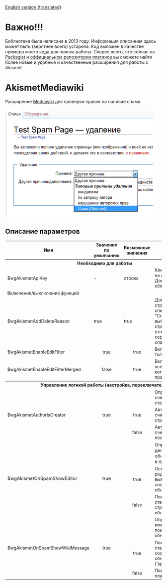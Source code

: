 [English version (translated)](README.en.md)

# Важно!!!

Библиотека была написана в 2013 году. Информация описанная здесь может быть (верятнее всего) устарела. Код выложен в качестве примера моего кода для поиска работы. Скорее всего, что сейчас на [Packagist](https://packagist.org/search/?q=akismet) и [оффициальном репозитории плагинов](https://www.mediawiki.org/wiki/Category:Extensions_by_category) вы сможете найти более новые и удобные и качественные расширения для работы с Akismet.

# AkismetMediawiki
Расширение [Mediawiki](https://ru.wikipedia.org/wiki/MediaWiki) для проверки правок на наличие спама.

![AkismetMediawiki](screenshots/Delete.ru.png)

## Описание параметров

<table>
    <tbody>
        <tr style="text-align: center;">
            <th>Имя</th>
            <th>Значение по умолчанию</th>
            <th>Возможные значения</th>
            <th>Описание</th>
        </tr>
        <tr>
            <th colspan="4">Необходимо для работы</th>
        </tr>
        <tr>
            <td>$wgAkismetApiKey</td>
            <td>-</td>
            <td>строка</td>
            <td>Ключ Api полученный на akismet.com. Должен быть обязательно задан.</td>
        </tr>
        <tr>
            <td colspan="4">Включение/выключение функций</td>
        </tr>
        <tr>
            <td>$wgAkismetAddDeleteReason</td>
            <td>true</td>
            <td>true</td>
            <td style="vertical-align: bottom;">Добавляет на странице удаления к списку причин пунтк "Спам (Akismet), при выборе которого страница будет отправлена на сервер Akismet как спам.</td>
        </tr>
        <tr>
            <td>$wgAkismetEnableEditFilter</td>
            <td style="text-align: center;">true</td>
            <td style="text-align: center;">true</td>
            <td style="vertical-align: bottom;">Включет проверку только текста правки.</td>
        </tr>
        <tr>
            <td>$wgAkismetEnableEditFilterMerged</td>
            <td style="text-align: center;">false</td>
            <td style="text-align: center;">true</td>
            <td style="vertical-align: bottom;">Включет проверку всей
            статьи в которой произошла правка.</td>
        </tr>
        <tr>
            <th colspan="4">Управление логикой работы (настройка, переключатели)</th>
        </tr>
        <tr>
            <td rowspan="3">$wgAkismetAuthorIsCreator</td>
            <td rowspan="3" style="text-align: center;">true</td>
            <td style="text-align: center;">&nbsp;</td>
            <td style="vertical-align: bottom;">Определяет кого считать
            автором статьи.</td>
        </tr>
        <tr>
            <td style="text-align: center;">true</td>
            <td style="vertical-align: bottom;">Автором статьи считается создатель страницы.</td>
        </tr>
        <tr>
            <td style="text-align: center;">false</td>
            <td style="vertical-align: bottom;">Автором статьи считается автор последней правки.</td>
        </tr>
        <tr style="font-size:11pt">
            <td rowspan="3" style="height: 15px;">
            $wgAkismetOnSpamShowEditor</td>
            <td rowspan="3" style="text-align: center;">true</td>
            <td style="text-align: center;">&nbsp;</td>
            <td style="vertical-align: bottom;">Определяет что делать при
            обнаружении спама в правке.</td>
        </tr>
        <tr>
            <td style="text-align: center;">true</td>
            <td style="vertical-align: bottom;">Остаться на странице редактирования и вывести в заголовке сообщение об обнаружении спама.</td>
        </tr>
        <tr>
            <td style="text-align: center;">false</td>
            <td style="vertical-align: bottom;">Показать стандартную страницу обнаружения спама.</td>
        </tr>
        <tr>
            <td rowspan="3">$wgAkismetOnSpamShowWikiMessage</td>
            <td rowspan="3" style="text-align: center;">true</td>
            <td style="text-align: center;">&nbsp;</td>
            <td style="vertical-align: bottom;">Определяет какое именно сообщение показать в случае обнаружения спама.</td>
        </tr>
        <tr>
            <td style="text-align: center;">true</td>
            <td style="vertical-align: bottom;">Показать стандартное сообщение об обнаружении спама ('spamprotectiontext').</td>
        </tr>
        <tr>
            <td style="text-align: center;">false</td>
            <td style="vertical-align: bottom;">Показать сообщение плагина.</td>
        </tr>
    </tbody>
</table>

